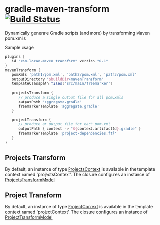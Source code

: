 # gradle-maven-transform [![Build Status](https://travis-ci.org/uklance/gradle-maven-transform.svg?branch=master)](https://travis-ci.org/uklance/gradle-maven-transform)

Dynamically generate Gradle scripts (and more) by transforming Maven pom.xml's

Sample usage

```groovy
plugins {
   id "com.lazan.maven-transform" version "0.1"
}
mavenTransform {
   pomXmls 'path1/pom.xml', 'path2/pom.xml', 'path3/pom.xml'
   outputDirectory "$buildDir/mavenTransform"
   templateClasspath files('src/main/freemarker')
   
   projectsTransform {
      // produce a single output file for all pom.xmls
      outputPath 'aggregate.gradle'
      freemarkerTemplate 'aggregate.gradle'
   }

   projectTransform {
      // produce an output file for each pom.xml
      outputPath { context -> "${context.artifactId}.gradle" }
      freemarkerTemplate 'project-dependencies.ftl'
   }
}
```

## Projects Transform

By default, an instance of type [ProjectsContext](https://github.com/uklance/gradle-maven-transform/blob/master/plugin/src/main/groovy/com/lazan/maven/transform/ProjectsContext.java) is available in the template context named 'projectsContext'. The closure configures an instance of [ProjectsTransformModel](https://github.com/uklance/gradle-maven-transform/blob/master/plugin/src/main/groovy/com/lazan/maven/transform/ProjectsTransformModel.java)

## Project Transform

By default, an instance of type [ProjectContext](https://github.com/uklance/gradle-maven-transform/blob/master/plugin/src/main/groovy/com/lazan/maven/transform/ProjectContext.java) is available in the template context named 'projectContext'. The closure configures an instance of [ProjectTransformModel](https://github.com/uklance/gradle-maven-transform/blob/master/plugin/src/main/groovy/com/lazan/maven/transform/ProjectTransformModel.java)
